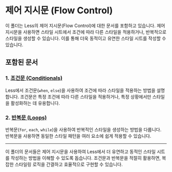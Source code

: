 # 제어 지시문 (Flow Control)

이 폴더는 Less의 제어 지시문(Flow Control)에 대한 문서를 포함하고 있습니다. 제어 지시문을 사용하면 스타일 시트에서 조건에 따라 다른 스타일을 적용하거나, 반복적으로 스타일을 생성할 수 있습니다. 이를 통해 더욱 동적이고 유연한 스타일 시트를 작성할 수 있습니다.

## 포함된 문서

### 1. [조건문 (Conditionals)](01-conditionals.md)
Less에서 조건문(`when`, `else`)을 사용하여 조건에 따라 스타일을 적용하는 방법을 설명합니다. 조건문은 특정 조건에 따라 다른 스타일을 적용하거나, 특정 상황에서만 스타일을 활성화하는 데 유용합니다.

### 2. [반복문 (Loops)](02-loops.md)
반복문(`for`, `each`, `while`)을 사용하여 반복적인 스타일을 생성하는 방법을 다룹니다. 반복문을 사용하면 동일한 스타일 패턴을 여러 요소에 쉽게 적용할 수 있습니다.

---

이 폴더의 문서들은 제어 지시문을 사용하여 Less에서 더 유연하고 동적인 스타일 시트를 작성하는 방법을 이해할 수 있도록 돕습니다. 조건문과 반복문을 적절히 활용하면, 복잡한 스타일링 로직을 간결하고 효율적으로 구현할 수 있습니다.
